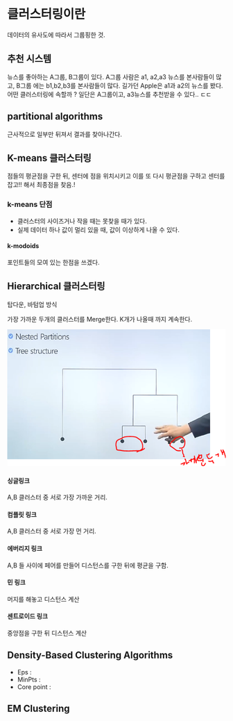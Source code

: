 # 클러스터링이란 

데이터의 유사도에 따라서 그룹핑한 것. 
## 추천 시스템
뉴스를 좋아하는 A그룹, B그룹이 있다. 
A그룹 사람은 a1, a2,a3 뉴스를 본사람들이 많고, 
B그룹 에는 b1,b2,b3를 본사람들이 많다. 
길가던 Apple은 a1과 a2의 뉴스를 봤다. 어떤 클러스터링에 속할까 ? 
일단은 A그룹이고, a3뉴스를 추천받을 수 있다.. ㄷㄷ

## partitional algorithms

근사적으로 일부만 뒤져서 결과를 찾아나간다. 

## K-means 클러스터링 

점들의 평균점을 구한 뒤, 센터에 점을 위치시키고 이를 또 다시 평균점을 구하고 센터를 잡고!! 해서 최종점을 찾음.!

### k-means 단점 
- 클러스터의 사이즈거나 작을 때는 못찾을 때가 있다. 
- 실제 데이터 하나 값이 멀리 있을 때, 값이 이상하게 나올 수 있다. 

#### k-modoids 
포인트들의 모여 있는 한점을 쓰겠다. 


## Hierarchical 클러스터링 

탑다운, 바텀업 방식 

가장 가까운 두개의 클러스터를 Merge한다. K개가 나올때 까지 계속한다. 

![star](img/star.PNG)


#### 싱글링크   
A,B 클러스터 중 서로 가장 가까운 거리. 
#### 컴플릿 링크
A,B 클러스터 중 서로 가장 먼 거리. 
#### 에버리지 링크 
A,B 들 사이에 페어를 만들어 디스턴스를 구한 뒤에 평균을 구함. 
#### 민 링크 
머지를 해놓고 디스턴스 계산
#### 센트로이드 링크 
중앙점을 구한 뒤 디스턴스 계산


## Density-Based Clustering Algorithms 
- Eps : 
- MinPts : 
- Core point : 

## EM Clustering 








